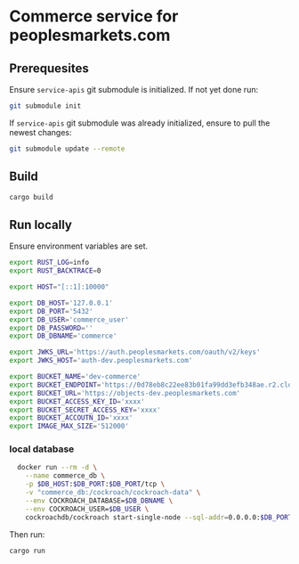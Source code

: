 # Commerce service for peoplesmarkets.com

## Prerequesites

Ensure `service-apis` git submodule is initialized. If not yet done run:

```sh
git submodule init
```

If `service-apis` git submodule was already initialized, ensure to pull the newest changes:

```sh
git submodule update --remote
```

## Build

```sh
cargo build
```

## Run locally

Ensure environment variables are set.

```sh
export RUST_LOG=info
export RUST_BACKTRACE=0

export HOST="[::1]:10000"

export DB_HOST='127.0.0.1'
export DB_PORT='5432'
export DB_USER='commerce_user'
export DB_PASSWORD=''
export DB_DBNAME='commerce'

export JWKS_URL='https://auth.peoplesmarkets.com/oauth/v2/keys'
export JWKS_HOST='auth-dev.peoplesmarkets.com'

export BUCKET_NAME='dev-commerce'
export BUCKET_ENDPOINT='https://0d78eb8c22ee83b01fa99dd3efb348ae.r2.cloudflarestorage.com'
export BUCKET_URL='https://objects-dev.peoplesmarkets.com'
export BUCKET_ACCESS_KEY_ID='xxxx'
export BUCKET_SECRET_ACCESS_KEY='xxxx'
export BUCKET_ACCOUTN_ID='xxxx'
export IMAGE_MAX_SIZE='512000'
```

### local database

```sh
  docker run --rm -d \
    --name commerce_db \
    -p $DB_HOST:$DB_PORT:$DB_PORT/tcp \
    -v "commerce_db:/cockroach/cockroach-data" \
    --env COCKROACH_DATABASE=$DB_DBNAME \
    --env COCKROACH_USER=$DB_USER \
    cockroachdb/cockroach start-single-node --sql-addr=0.0.0.0:$DB_PORT --insecure
```

Then run:

```sh
cargo run
```
